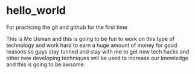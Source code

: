 # hello_world
For practicing the git and github for the first time

This is Me Usman and this is going to be fun to work on this type of technology and work hard to earn a huge amount of money for good reasons so guys stay tunned and stay with me to get new tech hacks and other new developing techniques will be used to increase our knowledge and this is going to be awsome.
